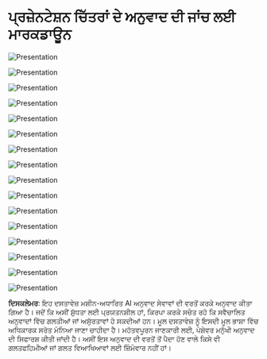 # ਪ੍ਰਜ਼ੇਨਟੇਸ਼ਨ ਚਿੱਤਰਾਂ ਦੇ ਅਨੁਵਾਦ ਦੀ ਜਾਂਚ ਲਈ ਮਾਰਕਡਾਊਨ

![Presentation](../../../translated_images/Microsoft-Power-Platform-Intro-01.4650d08b397ba80a92b54fcb3ebe6390a7ce0448b3dde4f661061bd7129454b2.pa.png)

![Presentation](../../../translated_images/Microsoft-Power-Platform-Intro-02.e1a0890dec39942f84d6547b871c681684c4b4df23c92808ccff1c0a83448850.pa.png)

![Presentation](../../../translated_images/Microsoft-Power-Platform-Intro-03.17149ab2e1d60d1569fd0ac78c16b42e974387a87530db9e0fe9f79291951c1c.pa.png)

![Presentation](../../../translated_images/Microsoft-Power-Platform-Intro-04.8d5fc381dcf939322f195b918e99dcf3a3dab8693dde57ecd932a3ed89dd5cbc.pa.png)

![Presentation](../../../translated_images/Microsoft-Power-Platform-Intro-05.acc52cf78dea3100c1a233d853b7851d02fb3d408c37c8d0d3a74d99112ed659.pa.png)

![Presentation](../../../translated_images/Microsoft-Power-Platform-Intro-06.808136af4371858c3a7bf267477b2862458c48c0356039ba09042449023cec2b.pa.png)

![Presentation](../../../translated_images/Microsoft-Power-Platform-Intro-07.93088fa88284cbcdf865a0d1acc7c1c316459c63b72fe35ed90ea019c2b18da5.pa.png)

![Presentation](../../../translated_images/Microsoft-Power-Platform-Intro-08.2225523feead63d34316e38f0032a286c9f772c527bab10bac0a6d9541a19adf.pa.png)

![Presentation](../../../translated_images/Microsoft-Power-Platform-Intro-09.a9f922552177ea77e3684a10db1e679d1466aacf1f7b65f2b9e55f73519970dc.pa.png)

![Presentation](../../../translated_images/Microsoft-Power-Platform-Intro-10.4faa403fe11543bb693ee821d7a215945eb1a3f14eb714ebd2ec2c261322a375.pa.png)

![Presentation](../../../translated_images/Microsoft-Power-Platform-Intro-11.c7384324ba89ffed1ab58b1076a3ae6b4249d5609554e2abf736ed225b6ad79d.pa.png)

![Presentation](../../../translated_images/Microsoft-Power-Platform-Intro-12.40a9d5241940381571ca65552e5275be9a318ae43531fa6895f16528876dd274.pa.png)

![Presentation](../../../translated_images/Microsoft-Power-Platform-Intro-13.1a8050e79fcb137a90b316d4ba51042e207762bb6baa65c06829856f797dd8e8.pa.png)

![Presentation](../../../translated_images/Microsoft-Power-Platform-Intro-14.b60a1b336ca95ea941608a573cf528431addf4cc1ea998659cc22c738f2e4beb.pa.png)

![Presentation](../../../translated_images/Microsoft-Power-Platform-Intro-15.ff0d6a55bdfda8ea2396f3885f895db2f10250720b1f38411f4cf25faa4ccd47.pa.png)

![Presentation](../../../translated_images/Microsoft-Power-Platform-Intro-16.e36e8cbcabac4e26f1e6455952623160a76911ed7ae2cdd5c1cc93c36fa0af14.pa.png)

**ਦਿਸਕਲੇਮਰ**:
ਇਹ ਦਸਤਾਵੇਜ਼ ਮਸ਼ੀਨ-ਅਧਾਰਿਤ AI ਅਨੁਵਾਦ ਸੇਵਾਵਾਂ ਦੀ ਵਰਤੋਂ ਕਰਕੇ ਅਨੁਵਾਦ ਕੀਤਾ ਗਿਆ ਹੈ। ਜਦੋਂ ਕਿ ਅਸੀਂ ਸ਼ੁੱਧਤਾ ਲਈ ਪ੍ਰਯਤਨਸ਼ੀਲ ਹਾਂ, ਕਿਰਪਾ ਕਰਕੇ ਸਚੇਤ ਰਹੋ ਕਿ ਸਵੈਚਾਲਿਤ ਅਨੁਵਾਦਾਂ ਵਿੱਚ ਗਲਤੀਆਂ ਜਾਂ ਅਸੁੱਰਤਾਵਾਂ ਹੋ ਸਕਦੀਆਂ ਹਨ। ਮੂਲ ਦਸਤਾਵੇਜ਼ ਨੂੰ ਇਸਦੀ ਮੂਲ ਭਾਸ਼ਾ ਵਿੱਚ ਅਧਿਕਾਰਕ ਸਰੋਤ ਮੰਨਿਆ ਜਾਣਾ ਚਾਹੀਦਾ ਹੈ। ਮਹੱਤਵਪੂਰਨ ਜਾਣਕਾਰੀ ਲਈ, ਪੇਸ਼ੇਵਰ ਮਨੁੱਖੀ ਅਨੁਵਾਦ ਦੀ ਸਿਫਾਰਸ਼ ਕੀਤੀ ਜਾਂਦੀ ਹੈ। ਅਸੀਂ ਇਸ ਅਨੁਵਾਦ ਦੀ ਵਰਤੋਂ ਤੋਂ ਪੈਦਾ ਹੋਣ ਵਾਲੇ ਕਿਸੇ ਵੀ ਗਲਤਫਹਿਮੀਆਂ ਜਾਂ ਗਲਤ ਵਿਆਖਿਆਵਾਂ ਲਈ ਜ਼ਿੰਮੇਵਾਰ ਨਹੀਂ ਹਾਂ।